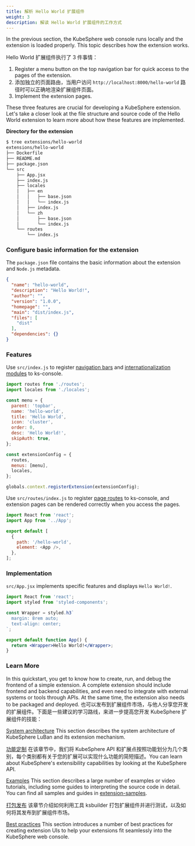 ```yaml
---
title: 解析 Hello World 扩展组件
weight: 3
description: 解读 Hello World 扩展组件的工作方式
---
```


In the previous section, the KubeSphere web console runs locally and the extension is loaded properly. This topic describes how the extension works.

Hello World 扩展组件执行了 3 件事情：

1. Register a menu button on the top navigation bar for quick access to the pages of the extension.
2. 添加独立的页面路由，当用户访问 `http://localhost:8000/hello-world` 路径时可以正确地渲染扩展组件页面。
3. Implement the extension pages.

These three features are crucial for developing a KubeSphere extension. Let's take a closer look at the file structure and source code of the Hello World extension to learn more about how these features are implemented.

**Directory for the extension**

```bash
$ tree extensions/hello-world 
extensions/hello-world
├── Dockerfile
├── README.md
├── package.json
└── src
    ├── App.jsx
    ├── index.js
    ├── locales
    │   ├── en
    │   │   ├── base.json
    │   │   └── index.js
    │   ├── index.js
    │   └── zh
    │       ├── base.json
    │       └── index.js
    └── routes
        └── index.js
```

### Configure basic information for the extension

The `package.json` file contains the basic information about the extension and `Node.js` metadata.

```json
{
  "name": "hello-world",
  "description": "Hello World!",
  "author": "",
  "version": "1.0.0",
  "homepage": "",
  "main": "dist/index.js",
  "files": [
    "dist"
  ],
  "dependencies": {}
}
```

### Features

Use `src/index.js` to register [navigation bars](../../feature-customization/menu/) and [internationalization modules](../../feature-customization/internationalization/) to ks-console.

```js
import routes from './routes';
import locales from './locales';

const menu = {
  parent: 'topbar',
  name: 'hello-world',
  title: 'Hello World',
  icon: 'cluster',
  order: 0,
  desc: 'Hello World!',
  skipAuth: true,
};

const extensionConfig = {
  routes,
  menus: [menu],
  locales,
};

globals.context.registerExtension(extensionConfig);
```

Use `src/routes/index.js` to register [page routes](../../feature-customization/route) to ks-console, and extension pages can be rendered correctly when you access the pages.

```js
import React from 'react';
import App from '../App';

export default [
  {
    path: '/hello-world',
    element: <App />,
  },
];

```

### Implementation

`src/App.jsx` implements specific features and displays `Hello World!`.

```jsx
import React from 'react';
import styled from 'styled-components';

const Wrapper = styled.h3`
  margin: 8rem auto;
  text-align: center;
`;

export default function App() {
  return <Wrapper>Hello World!</Wrapper>;
}
```

### Learn More

In this quickstart, you get to know how to create, run, and debug the frontend of a simple extension. A complete extension should include frontend and backend capabilities, and even need to integrate with external systems or tools through APIs. At the same time, the extension also needs to be packaged and deployed. 也可以发布到扩展组件市场，与他人分享您开发的扩展组件。下面是一些建议的学习路线，来进一步提高您开发 KubeSphere 扩展组件的技能：

[System architecture](../../architecture) This section describes the system architecture of KubeSphere LuBan and its extension mechanism.

[功能定制](../../feature-customization) 在该章节中，我们将 KubeSphere API 和扩展点按照功能划分为几个类别，每个类别都有关于您的扩展可以实现什么功能的简短描述。You can learn about KubeSphere's extensibility capabilities by looking at the KubeSphere API.

[Examples](../../examples) This section describes a large number of examples or video tutorials, including some guides to interpreting the source code in detail. You can find all samples and guides in [extension-samples](https://github.com/kubesphere/extension-samples).

[打包发布](../../packaging-and-release) 该章节介绍如何利用工具 ksbuilder 打包扩展组件并进行测试，以及如何将其发布到扩展组件市场。

[Best practices](../../best-practices) This section introduces a number of best practices for creating extension UIs to help your extensions fit seamlessly into the KubeSphere web console.


